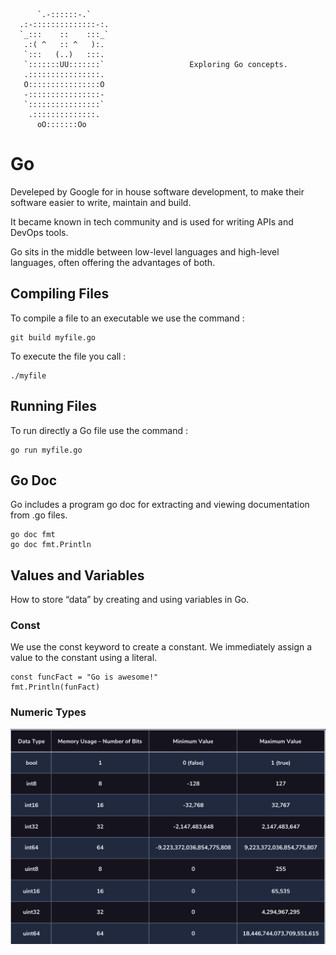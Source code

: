 

```
      `.-::::::-.`
  .:-::::::::::::::-:.
  `_:::    ::    :::_`
   .:( ^   :: ^   ):.
   `:::   (..)   :::.
   `:::::::UU:::::::`                   Exploring Go concepts.
   .::::::::::::::::.
   O::::::::::::::::O
   -::::::::::::::::-
   `::::::::::::::::`
    .::::::::::::::.
      oO:::::::Oo
```

# Go

Develeped by Google for in house software development, to make their software easier to write, maintain and build.

It became known in tech community and is used for writing APIs and DevOps tools.

Go sits in the middle between low-level languages and high-level languages, often offering the advantages of both.

## Compiling Files

To compile a file to an executable we use the command : 
```
git build myfile.go
```

To execute the file you call :
```
./myfile
```


## Running Files

To run directly a Go file use the command : 
```
go run myfile.go
```


## Go Doc

Go includes a program go doc for extracting and viewing documentation from .go files.
```
go doc fmt
go doc fmt.Println
```


## Values and Variables

How to store “data” by creating and using variables in Go.


### Const 

We use the const keyword to create a constant. We immediately assign a value to the constant using a literal.
```
const funcFact = "Go is awesome!"
fmt.Println(funFact)
```

### Numeric Types 

![alt text](numeric.png)

